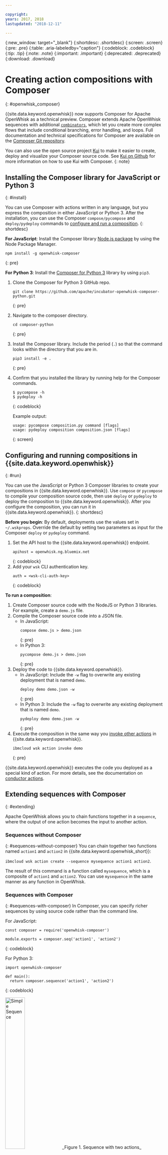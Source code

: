 ```yaml
---

copyright:
years: 2017, 2018
lastupdated: "2018-12-11"

---
```


{:new_window: target="_blank"}
{:shortdesc: .shortdesc}
{:screen: .screen}
{:pre: .pre}
{:table: .aria-labeledby="caption"}
{:codeblock: .codeblock}
{:tip: .tip}
{:note: .note}
{:important: .important}
{:deprecated: .deprecated}
{:download: .download}

# Creating action compositions with Composer
{: #openwhisk_composer}

{{site.data.keyword.openwhisk}} now supports Composer for Apache OpenWhisk as a technical preview. Composer extends Apache OpenWhisk sequences with additional [`combinators`](https://github.com/apache/incubator-openwhisk-composer/blob/master/docs/COMBINATORS.md), which let you create more complex flows that include conditional branching, error handling, and loops. Full documentation and technical specifications for Composer are available on the [Composer Git repository](https://github.com/apache/incubator-openwhisk-composer).

You can also use the open source project [Kui](https://github.com/ibm/kui) to make it easier to create, deploy and visualize your Composer source code. See [Kui on Github](https://github.com/ibm/kui) for more information on how to use Kui with Composer.
{: note}

## Installing the Composer library for JavaScript or Python 3
{: #install}

You can use Composer with actions written in any language, but you express the composition in either JavaScript or Python 3. After the installation, you can use the Composer `compose/pycompose` and `deploy/pydeploy` commands to [configure and run a composition](#run).
{: shortdesc}

**For JavaScript**:
Install the Composer library [Node.js package](https://github.com/apache/incubator-openwhisk-composer) by using the Node Package Manager.

```
npm install -g openwhisk-composer
```
{: pre}

**For Python 3**:
Install the [Composer for Python 3](https://github.com/apache/incubator-openwhisk-composer-python) library by using `pip3`.

1.  Clone the Composer for Python 3 GitHub repo.
    ```
    git clone https://github.com/apache/incubator-openwhisk-composer-python.git
    ```
    {: pre}  
2.  Navigate to the composer directory.
    ```
    cd composer-python
    ```
    {: pre}
3.  Install the Composer library. Include the period (`.`) so that the command looks within the directory that you are in.
    ```
    pip3 install -e .
    ```
    {: pre}
4.  Confirm that you installed the library by running help for the Composer commands.
    ```
    $ pycompose -h
    $ pydeploy -h
    ```
    {: codeblock}

    Example output:
    ```
    usage: pycompose composition.py command [flags]
    usage: pydeploy composition composition.json [flags]
    ```
    {: screen}

## Configuring and running compositions in {{site.data.keyword.openwhisk}}
{: #run}

You can use the JavaScript or Python 3 Composer libraries to create your compositions in {{site.data.keyword.openwhisk}}. Use `compose` or `pycompose` to compile your composition source code, then use `deploy` or `pydeploy` to deploy the composition to {{site.data.keyword.openwhisk}}. After you configure the composition, you can run it in {{site.data.keyword.openwhisk}}.
{: shortdesc}

**Before you begin**:
By default, deployments use the values set in `~/.wskprops`. Override the default by setting two parameters as input for the Composer `deploy` or `pydeploy` command.

1.  Set the API host to the {{site.data.keyword.openwhisk}} endpoint.
    ```
    apihost = openwhisk.ng.bluemix.net
    ```
    {: codeblock}
2.  Add your `wsk` CLI authentication key. 
    ```
    auth = <wsk-cli-auth-key>
    ```
    {: codeblock}

**To run a composition**:

1.  Create Composer source code with the NodeJS or Python 3 libraries. For example, create a `demo.js` file.
2.  Compile the Composer source code into a JSON file.
    *   In JavaScript:
        ```
        compose demo.js > demo.json
        ```
        {: pre}
    *   In Python 3:
        ```
        pycompose demo.js > demo.json
        ```
        {: pre}
3.  Deploy the code to {{site.data.keyword.openwhisk}}.
    *   In JavaScript: Include the `-w` flag to overwrite any existing deployment that is named `demo`.
        ```
        deploy demo demo.json -w
        ```
        {: pre}
    *   In Python 3: Include the `-w` flag to overwrite any existing deployment that is named `demo`.
        ```
        pydeploy demo demo.json -w
        ```
        {: pre}
4.  Execute the composition in the same way you [invoke other actions](openwhisk_triggers_rules.html#openwhisk_triggers) in {{site.data.keyword.openwhisk}}.
    ```
    ibmcloud wsk action invoke demo
    ```
    {: pre}

{{site.data.keyword.openwhisk}} executes the code you deployed as a special kind of action. For more details, see the documentation on [conductor actions](https://github.com/apache/incubator-openwhisk/blob/master/docs/conductors.md).

## Extending sequences with Composer
{: #extending}

Apache OpenWhisk allows you to chain functions together in a `sequence`, where the output of one action becomes the input to another action.

### Sequences without Composer
{: #sequences-without-composer}
You can chain together two functions named `action1` and `action2` in  {{site.data.keyword.openwhisk_short}}:

`ibmcloud wsk action create --sequence mysequence action1 action2`.

The result of this command is a function called `mysequence`, which is a composite of `action1` and `action2`.  You can use `mysequence` in the same manner as any function in OpenWhisk.

### Sequences with Composer
{: #sequences-with-composer}
In Composer, you can specify richer sequences by using source code rather than the command line.

For JavaScript:
```
const composer = require('openwhisk-composer')

module.exports = composer.seq('action1', 'action2')
```
{: codeblock}

For Python 3:
```
import openwhisk-composer

def main():
  return composer.sequence('action1', 'action2')
```
{: codeblock}

<img src="images/composer-sequence.png" width="35%" title="Simple Sequence">
_Figure 1. Sequence with two actions_

You aren't limited to chaining together functions in Composer. Composer includes a family of [JavaScript](https://github.com/apache/incubator-openwhisk-composer/blob/master/docs/COMBINATORS.md) or [Python 3](https://github.com/ibm-functions/composer-python/blob/master/docs/COMBINATORS.md) based combinators that enhance the expressiveness of sequences. You can see common examples in the following sections.

### Error handling
{: #error-handling}
You can add error handling to a sequence by using `try-catch-finally` blocks. In this example, you surround the sequence with a try. The `handleError` code executes if either action returns an error.

For JavaScript:
```
const composer = require('openwhisk-composer')

module.exports = composer.try(
    composer.seq('action1', 'action2'),
    'handleError')
```
{: codeblock}

For Python 3:
```
import openwhisk-composer

def main():
  return composer.do(composer.sequence('action1', 'action2'),
  'handleError')
```
{: codeblock}

<img src="images/composer-error.png" width="35%" title="Try Sequence">
_Figure 2. Sequence with error handling_

### Conditional branching
{: #conditional-branch}
You can create a branched sequence by using `if-then-else`. This example demonstrates an `if-then-else`. `action1` should return a boolean. If `true`, then `action2` is executed, otherwise `action3` is executed. Note that `action3` is optional and can be omitted for `if-then`.

For JavaScript:
```
const composer = require('openwhisk-composer')

module.exports = composer.if('action1', 'action2', 'action3')
```
{: codeblock}

For Python 3:
```
import openwhisk-composer

def main():
  return composer.when('action1', 'action2', 'action3')
```
{: codeblock}

<img src="images/composer-conditional.png" width="35%" title="If Sequence">
_Figure 3. Sequence with conditional branching_

### Loops
{: #loop}
You can create looping constructs in Composer. In this example, `action2` executes as long as `action1` returns `true`. Composer limits the total number of steps you can execute in a composed sequence. The current limit is 20.

For JavaScript:
```
const composer = require('openwhisk-composer')

module.exports = composer.while('action1', 'action2')
```
{: codeblock}

For Python 3:
```
import openwhisk-composer

def main():
  return composer.loop('action1', 'action2')
```
{: codeblock}

<img src="images/composer-loop.png" width="35%" title="While Sequence">
_Figure 4. Sequence with `while` loop_

### Inline definition of Actions
{: #inline-def}
You can define actions within the composition code itself. In this example, you create the action definition inline with the composition that is named `hello` by using the `composer.action()`.

For JavaScript:
```
const composer = require('openwhisk-composer')

module.exports = composer.seq('action1', composer.action('hello', { action: function () { return { message: 'Hello!' } } }))
```
{: codeblock}

For Python 3:
```
import openwhisk-composer

def main():
  return composer.sequence('action1',composer.action('hello', { 'action': "message = 'hello'\ndef main(args):\n    return { 'message':message }" }))
```
{: codeblock}

<img src="images/composer-inline.png" width="35%" title="While Sequence">
_Figure 5. Sequence with inline action definition_

## Using other combinator definitions
{: #combinator-def}
See the documentation for Composer on Apache OpenWhisk ([JavaScript](https://github.com/apache/incubator-openwhisk-composer/blob/master/docs/COMBINATORS.md) or [Python 3](https://github.com/apache/incubator-openwhisk-composer-python/blob/master/docs/COMBINATORS.md)) for the full list of combinators definitions.
